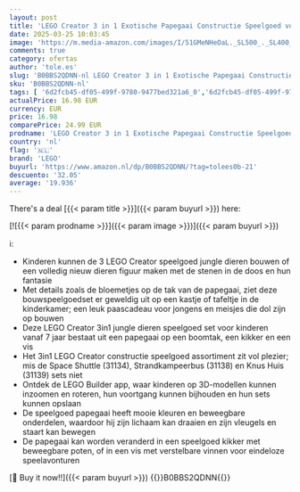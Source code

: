 ```yaml
---
layout: post
title: 'LEGO Creator 3 in 1 Exotische Papegaai Constructie Speelgoed voor Meisjes en Jongens met Kikker  Vis en Jungle Dier Figuren  Creatief Paascadeau voor Kinderen vanaf 7 Jaar 31136'
date: 2025-03-25 10:03:45
image: 'https://m.media-amazon.com/images/I/51GMeNHeOaL._SL500_._SL400_.jpg'
comments: true
category: ofertas
author: 'tole.es'
slug: 'B0BBS2QDNN-nl LEGO Creator 3 in 1 Exotische Papegaai Constructie...'
sku: 'B0BBS2QDNN-nl'
tags: [ '6d2fcb45-df05-499f-9780-9477bed321a6_0','6d2fcb45-df05-499f-9780-9477bed321a6_501','6d2fcb45-df05-499f-9780-9477bed321a6_5201','6d2fcb45-df05-499f-9780-9477bed321a6_5301','8','Arborist Merchandising Root','Bouw- & constructiespeelgoed','Educatief speelgoed','LEGO','Montessori','Self Service','Special Features Stores','Speelgoed & spellen','Speelgoedbouwsets','lego','🇳🇱', ]
actualPrice: 16.98 EUR
currency: EUR
price: 16.98
comparePrice: 24.99 EUR
prodname: 'LEGO Creator 3 in 1 Exotische Papegaai Constructie Speelgoed voor Meisjes en Jongens met Kikker  Vis en Jungle Dier Figuren  Creatief Paascadeau voor Kinderen vanaf 7 Jaar 31136'
country: 'nl'
flag: '🇳🇱'
brand: 'LEGO'
buyurl: 'https://www.amazon.nl/dp/B0BBS2QDNN/?tag=tolees0b-21'
descuento: '32.05'
average: '19.936'
---
```


There's a deal [{{< param title >}}]({{< param buyurl >}})  here:

[![{{< param prodname >}}]({{< param image >}})]({{< param buyurl >}})

ℹ️:

- Kinderen kunnen de 3 LEGO Creator speelgoed jungle dieren bouwen of een volledig nieuw dieren figuur maken met de stenen in de doos en hun fantasie
- Met details zoals de bloemetjes op de tak van de papegaai, ziet deze bouwspeelgoedset er geweldig uit op een kastje of tafeltje in de kinderkamer; een leuk paascadeau voor jongens en meisjes die dol zijn op bouwen
- Deze LEGO Creator 3in1 jungle dieren speelgoed set voor kinderen vanaf 7 jaar bestaat uit een papegaai op een boomtak, een kikker en een vis
- Het 3in1 LEGO Creator constructie speelgoed assortiment zit vol plezier; mis de Space Shuttle (31134), Strandkampeerbus (31138) en Knus Huis (31139) sets niet
- Ontdek de LEGO Builder app, waar kinderen op 3D-modellen kunnen inzoomen en roteren, hun voortgang kunnen bijhouden en hun sets kunnen opslaan
- De speelgoed papegaai heeft mooie kleuren en beweegbare onderdelen, waardoor hij zijn lichaam kan draaien en zijn vleugels en staart kan bewegen
- De papegaai kan worden veranderd in een speelgoed kikker met beweegbare poten, of in een vis met verstelbare vinnen voor eindeloze speelavonturen

[🛒 Buy it now!!]({{< param buyurl >}})
{{<world>}}B0BBS2QDNN{{</world>}}
